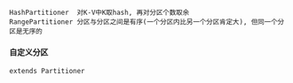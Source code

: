 


```$xslt
HashPartitioner  对K-V中K取hash, 再对分区个数取余
RangePartitioner 分区与分区之间是有序(一个分区内比另一个分区肯定大), 但同一个分区是无序的
```

#### 自定义分区
```$xslt
extends Partitioner 
```